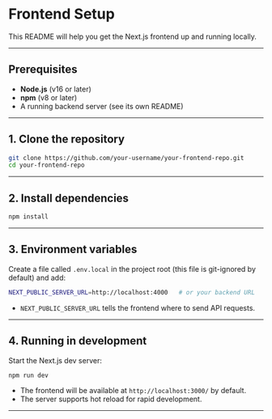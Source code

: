 # Frontend Setup

This README will help you get the Next.js frontend up and running locally.

---

## Prerequisites

- **Node.js** (v16 or later)
- **npm** (v8 or later)
- A running backend server (see its own README)

---

## 1. Clone the repository

```bash
git clone https://github.com/your-username/your-frontend-repo.git
cd your-frontend-repo
```

---

## 2. Install dependencies

```bash
npm install
```

---

## 3. Environment variables

Create a file called `.env.local` in the project root (this file is git-ignored by default) and add:

```bash
NEXT_PUBLIC_SERVER_URL=http://localhost:4000   # or your backend URL
```

- `NEXT_PUBLIC_SERVER_URL` tells the frontend where to send API requests.

---

## 4. Running in development

Start the Next.js dev server:

```bash
npm run dev
```

- The frontend will be available at `http://localhost:3000/` by default.
- The server supports hot reload for rapid development.

---

